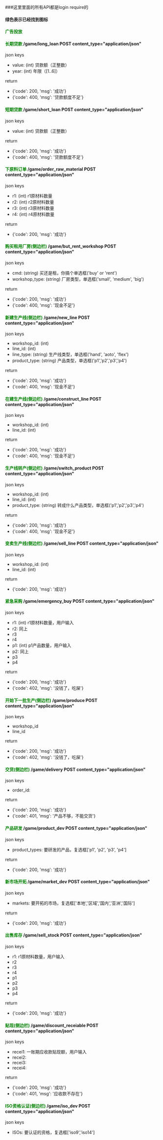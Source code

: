 ###这里里面的所有API都是login require的
#### 绿色表示已经找到图标

#### <font color=green>广告投放</font>


#### <font color=green>长期贷款</font> /game/long_loan POST content_type="application/json"
json keys
- value: (int) 贷款额（正整数）
- year: (int) 年限（[1..6]）

return
- {'code': 200, 'msg': '成功'}
- {'code': 400, 'msg': '贷款额度不足'}


#### <font color=green>短期贷款</font> /game/short_loan POST content_type="application/json"
json keys
- value: (int) 贷款额（正整数）

return
- {'code': 200, 'msg': '成功'}
- {'code': 400, 'msg': '贷款额度不足'}


#### <font color=green>下原料订单</font> /game/order_raw_material POST content_type="application/json"
json keys
- r1: (int) r1原材料数量
- r2: (int) r2原材料数量
- r3: (int) r3原材料数量
- r4: (int) r4原材料数量

return
- {'code': 200, 'msg': '成功'}


#### <font color=green>购买租用厂房(侧边栏)</font> /game/but_rent_workshop POST content_type="application/json"
json keys
- cmd: (string) 买还是租，你搞个单选框('buy' or 'rent')
- workshop_type: (string) 厂房类型，单选框('small', 'medium', 'big')

return
- {'code': 200, 'msg': '成功'}
- {'code': 400, 'msg': '现金不足'}


#### <font color=green>新建生产线(侧边栏)</font> /game/new_line POST content_type="application/json"
json keys
- workshop_id: (int)
- line_id: (int)
- line_type: (string) 生产线类型，单选框('hand', 'aoto', 'flex')
- product_type: (string) 产品类型，单选框('p1','p2','p3','p4')

return
- {'code': 200, 'msg': '成功'}
- {'code': 400, 'msg': '现金不足'}


#### <font color=green>在建生产线(侧边栏)</font> /game/construct_line POST content_type="application/json"
json keys
- workshop_id: (int)
- line_id: (int)

return
- {'code': 200, 'msg': '成功'}
- {'code': 400, 'msg': '现金不足'}


#### <font color=green>生产线转产(侧边栏)</font> /game/switch_product POST content_type="application/json"
json keys
- workshop_id: (int)
- line_id: (int)
- product_type: (string) 转成什么产品类型，单选框('p1','p2','p3','p4')

return
- {'code': 200, 'msg': '成功'}
- {'code': 400, 'msg': '现金不足'}


#### <font color=green>变卖生产线(侧边栏)</font> /game/sell_line POST content_type="application/json"
json keys
- workshop_id: (int)
- line_id: (int)

return
- {'code': 200, 'msg': '成功'}


#### <font color=green>紧急采购</font> /game/emergency_buy POST content_type="application/json"
json keys
- r1: (int) r1原材料数量，用户输入
- r2: 同上
- r3
- r4
- p1: (int) p1产品数量，用户输入
- p2: 同上
- p3
- p4

return
- {'code': 200, 'msg': '成功'}
- {'code': 402, 'msg': '没钱了，吃屎'}


#### <font color=green>开始下一批生产(侧边栏)</font> /game/produce POST content_type="application/json"
json keys
- workshop_id
- line_id

return
- {'code': 200, 'msg': '成功'}
- {'code': 402, 'msg': '没钱了，吃屎'}


#### <font color=green>交货(侧边栏)</font> /game/delivery POST content_type="application/json"
json keys
- order_id: 

return
- {'code': 200, 'msg': '成功'}
- {'code': 401, 'msg': '产品不够，不能交货'}


#### <font color=green>产品研发</font> /game/product_dev POST content_type="application/json"
json keys
- product_types: 要研发的产品，复选框['p1', 'p2', 'p3', 'p4']

return
- {'code': 200, 'msg': '成功'}
<!-- 已经研发好了不能点 -->


#### <font color=green>新市场开拓</font> /game/market_dev POST content_type="application/json"
json keys
- markets: 要开拓的市场，复选框['本地','区域','国内','亚洲','国际']

return
- {'code': 200, 'msg': '成功'}


#### <font color=green>出售库存</font> /game/sell_stock POST content_type="application/json"
json keys
- r1: r1原材料数量，用户输入
- r2
- r3
- r4
- p1
- p2
- p3
- p4

return
- {'code': 200, 'msg': '成功'}


#### <font color=green>贴现(侧边栏)</font> /game/discount_receiable POST content_type="application/json"
json keys
- recei1: 一账期应收款贴现额，用户输入
- recei2:
- recei3:
- recei4:

return
- {'code': 200, 'msg': '成功'}
- {'code': 401, 'msg': '应收款不存在'}


#### <font color=green>ISO资格认证(侧边栏)</font> /game/iso_dev POST content_type="application/json"
json keys
- ISOs: 要认证的资格，复选框['iso9','iso14']
